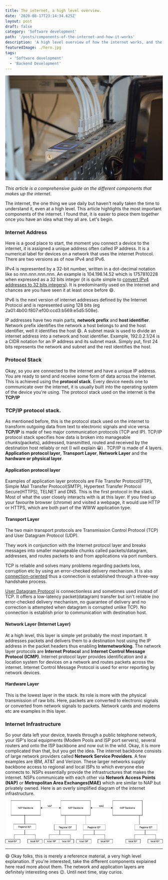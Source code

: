 ```yaml
---
title: The internet, a high level overview.
date: '2020-08-17T23:14:34.625Z'
layout: post
draft: false
category: 'Software development'
path: '/posts/components-of-the-internet-and-how-it-works'
description: 'A high level overview of how the internet works, and the respective infrastructure that makes it all tick'
featuredImage: ./hero.jpg
tags:
  - 'Software development'
  - 'Backend Development'
---
```


![Internet router](./hero.jpg)

_This article is a comprehensive guide on the different components that makes up the internet._

The internet, the one thing we use daily but haven't really taken the time to understand it, even at a high level.
This article highlights the most important components of the internet. I found that, it is easier to piece them together once you have
an idea what they all are. Let's begin.

### Internet Address
Here is a good place to start, the moment you connect a device to the internet, it is assigned a unique address often called IP address. 
It is a numerical label for devices on a network that uses the internet Protocol. There are two versions as of now IPv4 and IPv6.

IPv4 is represented by a 32-bit number, written in a dot-decimal notation like so nnn.nnn.nnn.nnn.
An example is 104.198.14.52 which is 1757810228 when expressed as a 32 bits integer (it is quite simple to [convert IPv4 addresses to 32 bits integers](http://www.aboutmyip.com/AboutMyXApp/IP2Integer.jsp)).
 It is predominantly used on the internet and chances are you have seen it at least once before 😄.  

IPv6 is the next version of internet addresses defined by the Internet Protocol and is represented using 128 bits 
(eg 2a01:4b00:f807:ef00:ccd3:b569:e5d5:508e).

IP addresses have two main parts, **network prefix** and **host identifier**. Network prefix identifies the network a 
host belongs to and the host identifier, well it identifies the host 😄. A subnet mask is used to divide an internet address into
a network and host identifier. Example, 192.0.2.1/24 is a CIDR notation for an IP address and its subnet mask. Simply put, first 24 bits
represents the network and subnet and the rest identifies the host. 

### Protocol Stack
Okay, so you are connected to the internet and have a unique IP address. You are ready to send and receive some form of data across the internet.
This is achieved using the **protocol stack**. Every device needs one to communicate over the internet, 
it is usually built into the operating system of the device you're using. The protocol stack used on the internet is the **TCP/IP**
 
### TCP/IP protocol stack.
As mentioned before, this is the protocol stack used on the internet to transform outgoing data from text to electronic signals and vice versa.
**TCP/IP** is made of two major communication protocols (TCP and IP). TCP/IP protocol stack specifies how data is broken into 
manageable chunks(packets), addressed, transmitted, routed and received by the destination host reliably or not (I will explain 😀) .
TCP/IP is made of 4 layers. **Application protocol layer**, **Transport Layer**, **Network Layer** and the **hardware or physical layer**.
 
#### Application protocol layer

Examples of application layer protocols are File Transfer Protocol(FTP), Simple Mail Transfer Protocol(SMTP), 
Hypertext Transfer Protocol Secure(HTTPS), TELNET and DNS. This is the first protocol in the stack. Most of what the user closely
interacts with is at this layer. 
If you fired up your favourite browser (chrome) and visited a webpage, it would use HTTP or HTTPS, which are both part of the WWW application type.
 

#### Transport Layer
The two main transport protocols are Transmission Control Protocol (TCP) and User Datagram Protocol (UDP). 
 
They work in conjunction with the Internet protocol layer and breaks messages into smaller manageable chunks called packets/datagram,
addresses, and routes packets to and from applications via port numbers.

TCP is reliable and solves many problems regarding packets loss, corruption etc by using an error-checked delivery mechanism. It is also
[connection-oriented](https://en.wikipedia.org/wiki/Transmission_Control_Protocol#Connection_establishment) thus a connection is established
through a three-way handshake process.  
 
[User Datagram Protocol](https://en.wikipedia.org/wiki/User_Datagram_Protocol) is connectionless and sometimes used instead of TCP. 
It offers a low-latency packet(datagram) transfer but isn't reliable (no error-checked delivery mechanism, no guarantee of delivery and no
correction is attempted when datagram is corrupted unlike TCP). No connection is establish prior to communication with destination host. 

#### Network Layer (Internet Layer)
At a high level, this layer is simple yet probably the most important. It addresses packets and delivers them to a destination host using the IP
address in the packet headers thus enabling **Internetworking**. The network layer protocols are __Internet Protocol__ and __Internet Control Message Protocol (ICMP)__. 
Internet protocol layer provides identification and a location system for devices on a network and routes packets across the internet.
Internet Control Message Protocol is used for error reporting by network devices.

#### Hardware Layer
This is the lowest layer in the stack. Its role is more with the physical transmission of raw bits. Here, packets are converted to electronic signals or converted from network signals to packets.
Network cards and modems etc are examples in this layer. 

### Internet Infrastructure
So your data left your device, travels through a public telephone network, your ISP's local equipments (Modem Pools and ISP port servers), several routers and onto the ISP backbone and now out in the wild.
Okay, it is more complicated than that, but you get the idea. The internet backbone consists of large network providers called **Network Service Providers**. A few examples are IBM, AT&T and Verizon. 
These larger networks supply backbone access to regional and local ISPs to which everyone else connects to. NSPs essentially provide the infrastructures that makes the internet.
NSPs communicate with each other via **Network Access Points (NAP)** or **Metropolitan Area Exchanges(MAE)** which are similar to NAP but privately owned. Here is an overly simplified diagram of the internet infrastructure.

![Internet Infrastructure](./internet.jpg)

---

😄 Okay folks, this is merely a reference material, a very high level explanation. If you're interested, take the different components
explained here read more about them. The network and application layers are definitely interesting ones 😉. Until next time, stay curios.


